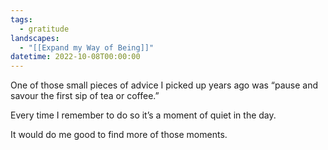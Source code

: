 ```yaml
---
tags:
  - gratitude
landscapes:
  - "[[Expand my Way of Being]]"
datetime: 2022-10-08T00:00:00
---
```

One of those small pieces of advice I picked up years ago was “pause and savour the first sip of tea or coffee.”

Every time I remember to do so it’s a moment of quiet in the day.

It would do me good to find more of those moments.